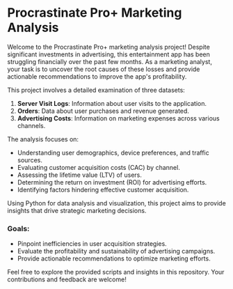 # Procrastinate Pro+ Marketing Analysis

Welcome to the Procrastinate Pro+ marketing analysis project! Despite significant investments in advertising, this entertainment app has been struggling financially over the past few months. As a marketing analyst, your task is to uncover the root causes of these losses and provide actionable recommendations to improve the app's profitability.

This project involves a detailed examination of three datasets:

1. **Server Visit Logs**: Information about user visits to the application.
2. **Orders**: Data about user purchases and revenue generated.
3. **Advertising Costs**: Information on marketing expenses across various channels.

The analysis focuses on:

- Understanding user demographics, device preferences, and traffic sources.
- Evaluating customer acquisition costs (CAC) by channel.
- Assessing the lifetime value (LTV) of users.
- Determining the return on investment (ROI) for advertising efforts.
- Identifying factors hindering effective customer acquisition.

Using Python for data analysis and visualization, this project aims to provide insights that drive strategic marketing decisions.

### Goals:
- Pinpoint inefficiencies in user acquisition strategies.
- Evaluate the profitability and sustainability of advertising campaigns.
- Provide actionable recommendations to optimize marketing efforts.

Feel free to explore the provided scripts and insights in this repository. Your contributions and feedback are welcome!

